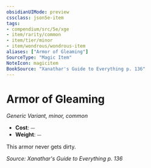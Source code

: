 ```yaml
---
obsidianUIMode: preview
cssclass: json5e-item
tags:
- compendium/src/5e/xge
- item/rarity/common
- item/tier/minor
- item/wondrous/wondrous-item
aliases: ["Armor of Gleaming"]
SourceType: "Magic Item"
NoteIcon: magicitem
BookSource: "Xanathar's Guide to Everything p. 136"
---
```

# Armor of Gleaming
*Generic Variant, minor, common*  

- **Cost**: ⏤
- **Weight**: ⏤

This armor never gets dirty.

*Source: Xanathar's Guide to Everything p. 136*